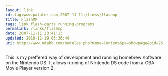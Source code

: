 ```yaml
---
layout: link
id: tag:www.patater.com,2007-11-11:/links/flashmp
title: FlashMP
tags: link flash-carts running-programs
permalink: /links/flashmp
date: 2007-11-11 23:41:13
updated: 2010-12-19 03:36:44
uri: http://www.ndshb.com/modules.php?name=Content&pa=showpage&pid=26
---
```

This is my preffered way of development and running homebrew software on the
Nintendo DS. It allows running of Nintendo DS code from a GBA Movie Player
version 2.
